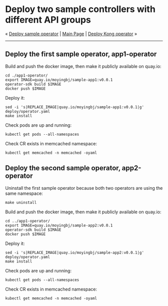 # Deploy two sample controllers with different API groups

« [Deploy sample operator](04-deploy-sample-operator.md) | [Main Page](../README.md) | [Deploy Kong operator](06-deploy-kong-operator.md) »

---

## Deploy the first sample operator, app1-operator

Build and push the docker image, then make it publicly available on quay.io:

```shell
cd ./app1-operator/
export IMAGE=quay.io/moyingbj/sample-app1:v0.0.1
operator-sdk build $IMAGE
docker push $IMAGE
```

Deploy it:

```shell
sed -i 's|REPLACE_IMAGE|quay.io/moyingbj/sample-app1:v0.0.1|g' deploy/operator.yaml
make install
```

Check pods are up and running:

```shell
kubectl get pods --all-namespaces
```

Check CR exists in memcached namespace:

```shell
kubectl get memcached -n memcached -oyaml
```

## Deploy the second sample operator, app2-operator

Uninstall the first sample operator because both two operators are using the same namespace:

```shell
make uninstall
```

Build and push the docker image, then make it publicly available on quay.io:

```shell
cd ../app1-operator/
export IMAGE=quay.io/moyingbj/sample-app2:v0.0.1
operator-sdk build $IMAGE
docker push $IMAGE
```

Deploy it:

```shell
sed -i 's|REPLACE_IMAGE|quay.io/moyingbj/sample-app2:v0.0.1|g' deploy/operator.yaml
make install
```

Check pods are up and running:

```shell
kubectl get pods --all-namespaces
```

Check CR exists in memcached namespace:

```shell
kubectl get memcached -n memcached -oyaml
```
